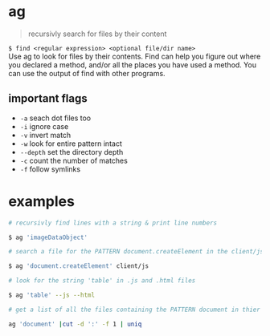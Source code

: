 # ag
> recursivly search for files by their content
  
`$ find <regular expression> <optional file/dir name>`  
Use ag to look for files by their contents. Find can help you figure out where you declared a method, and/or all the places you have used a method. You can use the output of find with other programs.  

## important flags
* `-a` seach dot files too
* `-i` ignore case
* `-v` invert match 
* `-w` look for entire pattern intact
* `--depth` set the directory depth 
* `-c` count the number of matches
* `-f` follow symlinks

# examples
``` sh
# recursivly find lines with a string & print line numbers

$ ag 'imageDataObject'
```

``` sh
# search a file for the PATTERN document.createElement in the client/js directory

$ ag 'document.createElement' client/js
```

``` sh
# look for the string 'table' in .js and .html files

$ ag 'table' --js --html
```

``` sh
# get a list of all the files containing the PATTERN document in thier contents

ag 'document' |cut -d ':' -f 1 | uniq
```
